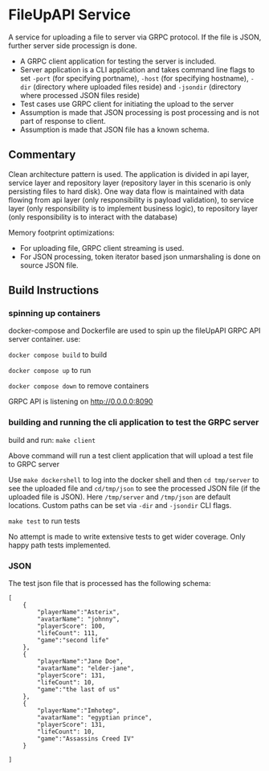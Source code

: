 # FileUpAPI Service  
A service for uploading a file to server via GRPC protocol. If the file is JSON, further server side processign is done.
- A GRPC client application for testing the server is included. 
- Server application is a CLI application and takes command line flags to set `-port` (for specifying portname), `-host` (for specifying hostname), `-dir` (directory where uploaded files reside) and `-jsondir` (directory where processed JSON files reside)
- Test cases use GRPC client for initiating the upload to the server 
- Assumption is made that JSON processing is post processing and is not part of response to client.
- Assumption is made that JSON file has a known schema.

## Commentary
Clean architecture pattern is used. The application is divided in api layer, service layer and repository layer (repository layer in this scenario is only persisting files to hard disk). One way data flow is maintained with data flowing from api layer (only responsibility is payload validation), to service layer (only responsibility is to implement business logic), to repository layer (only responsibility is to interact with the database)

Memory footprint optimizations:
- For uploading file, GRPC client streaming is used.
- For JSON processing, token iterator based json unmarshaling is done on source JSON file.

## Build Instructions

### spinning up containers
docker-compose and Dockerfile are used to spin up the fileUpAPI GRPC API server container.
use:

`docker compose build` to build

`docker compose up` to run

`docker compose down` to remove containers

GRPC API is listening on http://0.0.0.0:8090

### building and running the cli application to test the GRPC server
build and run: `make client`

Above command will run a test client application that will upload a test file to GRPC server

Use `make dockershell` to log into the docker shell and then `cd tmp/server` to see the uploaded file and `cd/tmp/json` to see the processed JSON file (if the uploaded file is JSON). Here `/tmp/server` and `/tmp/json` are default locations. Custom paths can be set via `-dir` and `-jsondir` CLI flags. 

`make test` to run tests

No attempt is made to write extensive tests to get wider coverage. Only happy path tests implemented.

### JSON 
The test json file that is processed has the following schema:
```
[
    {
        "playerName":"Asterix",
        "avatarName": "johnny",
        "playerScore": 100,
        "lifeCount": 111,
        "game":"second life"
    },
    {
        "playerName":"Jane Doe",
        "avatarName": "elder-jane",
        "playerScore": 131,
        "lifeCount": 10,
        "game":"the last of us"
    },
    {
        "playerName":"Imhotep",
        "avatarName": "egyptian prince",
        "playerScore": 131,
        "lifeCount": 10,
        "game":"Assassins Creed IV"
    }

]
```

